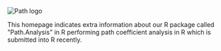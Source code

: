 
![Path logo](https://github.com/user-attachments/assets/518fb04d-9371-49c8-a372-2f2a50e327ea)

This homepage indicates extra information about our R package called "Path.Analysis" in R performing path coefficient analysis in R which is submitted into R recently.
